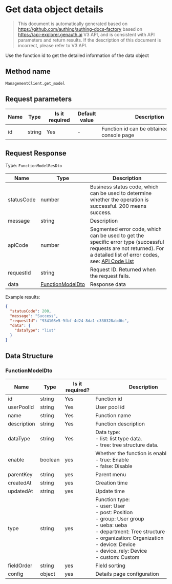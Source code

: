 # Get data object details

<!--
Warning ⚠️:
Do not modify this document directly,
https://github.com/Authing/authing-docs-factory
Use this project to generate
-->

<LastUpdated />

> This document is automatically generated based on https://github.com/authing/authing-docs-factory based on https://api-explorer.genauth.ai V3 API, and is consistent with API parameters and return results. If the description of this document is incorrect, please refer to V3 API.

Use the function id to get the detailed information of the data object

## Method name

`ManagementClient.get_model`

## Request parameters

| Name | Type   | <div style="width:80px">Is it required</div> | <div style="width:60px">Default value</div> | <div style="width:300px">Description</div>        | <div style="width:200px">Sample value</div> |
| ---- | ------ | -------------------------------------------- | ------------------------------------------- | ------------------------------------------------- | ------------------------------------------- |
| id   | string | Yes                                          | -                                           | Function id can be obtained from the console page |                                             |

## Request Response

Type: `FunctionModelResDto`

| Name       | Type                                             | Description                                                                                                                                                                                                                                                                                                                                    |
| ---------- | ------------------------------------------------ | ---------------------------------------------------------------------------------------------------------------------------------------------------------------------------------------------------------------------------------------------------------------------------------------------------------------------------------------------- |
| statusCode | number                                           | Business status code, which can be used to determine whether the operation is successful. 200 means success.                                                                                                                                                                                                                                   |
| message    | string                                           | Description                                                                                                                                                                                                                                                                                                                                    |
| apiCode    | number                                           | Segmented error code, which can be used to get the specific error type (successful requests are not returned). For a detailed list of error codes, see: [API Code List](https://api-explorer.genauth.ai/?tag=group/%E5%BC%80%E5%8F%91%E5%87%86%E5%A4%87#tag/%E5%BC%80%E5%8F%91%E5%87%86%E5%A4%87/%E9%94%99%E8%AF%AF%E5%A4%84%E7%90%86/apiCode) |
| requestId  | string                                           | Request ID. Returned when the request fails.                                                                                                                                                                                                                                                                                                   |
| data       | <a href="#FunctionModelDto">FunctionModelDto</a> | Response data                                                                                                                                                                                                                                                                                                                                  |

Example results:

```json
{
  "statusCode": 200,
  "message": "Success",
  "requestId": "934108e5-9fbf-4d24-8da1-c330328abd6c",
  "data": {
    "dataType": "list"
  }
}
```

## Data Structure

### <a id="FunctionModelDto"></a> FunctionModelDto

| Name        | Type    | <div style="width:80px">Is it required?</div> | <div style="width:300px">Description</div>                                                                                                                                                                                                   | <div style="width:200px">Sample value</div> |
| ----------- | ------- | --------------------------------------------- | -------------------------------------------------------------------------------------------------------------------------------------------------------------------------------------------------------------------------------------------- | ------------------------------------------- |
| id          | string  | Yes                                           | Function id                                                                                                                                                                                                                                  |                                             |
| userPoolId  | string  | Yes                                           | User pool id                                                                                                                                                                                                                                 |                                             |
| name        | string  | Yes                                           | Function name                                                                                                                                                                                                                                |                                             |
| description | string  | Yes                                           | Function description                                                                                                                                                                                                                         |                                             |
| dataType    | string  | Yes                                           | Data type:<br> - list: list type data. <br> - tree: tree structure data. <br>                                                                                                                                                                | list                                        |
| enable      | boolean | yes                                           | Whether the function is enabled:<br> - true: Enable<br> - false: Disable<br>                                                                                                                                                                 |                                             |
| parentKey   | string  | yes                                           | Parent menu                                                                                                                                                                                                                                  |                                             |
| createdAt   | string  | yes                                           | Creation time                                                                                                                                                                                                                                |                                             |
| updatedAt   | string  | yes                                           | Update time                                                                                                                                                                                                                                  |                                             |
| type        | string  | yes                                           | Function type:<br> - user: User<br> - post: Position<br> - group: User group<br> - ueba: ueba<br> - department: Tree structure data<br> - organization: Organization<br> - device: Device<br> - device_rely: Device<br> - custom: Custom<br> | ueba                                        |
| fieldOrder  | string  | yes                                           | Field sorting                                                                                                                                                                                                                                |                                             |
| config      | object  | yes                                           | Details page configuration                                                                                                                                                                                                                   |                                             |
